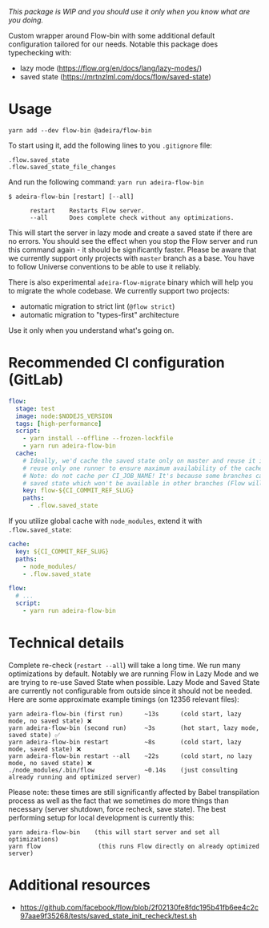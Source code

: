 _This package is WIP and you should use it only when you know what are you doing._

Custom wrapper around Flow-bin with some additional default configuration tailored for our needs. Notable this package does typechecking with:

- lazy mode (https://flow.org/en/docs/lang/lazy-modes/)
- saved state (https://mrtnzlml.com/docs/flow/saved-state)

# Usage

```
yarn add --dev flow-bin @adeira/flow-bin
```

To start using it, add the following lines to you `.gitignore` file:

```gitignore
.flow.saved_state
.flow.saved_state_file_changes
```

And run the following command: `yarn run adeira-flow-bin`

```text
$ adeira-flow-bin [restart] [--all]

      restart    Restarts Flow server.
      --all      Does complete check without any optimizations.
```

This will start the server in lazy mode and create a saved state if there are no errors. You should see the effect when you stop the Flow server and run this command again - it should be significantly faster. Please be aware that we currently support only projects with `master` branch as a base. You have to follow Universe conventions to be able to use it reliably.

There is also experimental `adeira-flow-migrate` binary which will help you to migrate the whole codebase. We currently support two projects:

- automatic migration to strict lint (`@flow strict`)
- automatic migration to "types-first" architecture

Use it only when you understand what's going on.

# Recommended CI configuration (GitLab)

```yaml
flow:
  stage: test
  image: node:$NODEJS_VERSION
  tags: [high-performance]
  script:
    - yarn install --offline --frozen-lockfile
    - yarn run adeira-flow-bin
  cache:
    # Ideally, we'd cache the saved state only on master and reuse it in other jobs. We should also
    # reuse only one runner to ensure maximum availability of the cache (see: https://docs.gitlab.com/ee/ci/caching/#good-caching-practices).
    # Note: do not cache per CI_JOB_NAME! It's because some branches can introduce new files into
    # saved state which won't be available in other branches (Flow will fail on missing file).
    key: flow-${CI_COMMIT_REF_SLUG}
    paths:
      - .flow.saved_state
```

If you utilize global cache with `node_modules`, extend it with `.flow.saved_state`:

```yaml
cache:
  key: ${CI_COMMIT_REF_SLUG}
  paths:
    - node_modules/
    - .flow.saved_state

flow:
  # ...
  script:
    - yarn run adeira-flow-bin
```

# Technical details

Complete re-check (`restart --all`) will take a long time. We run many optimizations by default. Notably we are running Flow in Lazy Mode and we are trying to re-use Saved State when possible. Lazy Mode and Saved State are currently not configurable from outside since it should not be needed. Here are some approximate example timings (on 12356 relevant files):

```text
yarn adeira-flow-bin (first run)      ~13s      (cold start, lazy mode, no saved state) ❌
yarn adeira-flow-bin (second run)     ~3s       (hot start, lazy mode, saved state) ✅
yarn adeira-flow-bin restart          ~8s       (cold start, lazy mode, saved state) ❌
yarn adeira-flow-bin restart --all    ~22s      (cold start, no lazy mode, no saved state) ❌
./node_modules/.bin/flow              ~0.14s    (just consulting already running and optimized server)
```

Please note: these times are still significantly affected by Babel transpilation process as well as the fact that we sometimes do more things than necessary (server shutdown, force recheck, save state). The best performing setup for local development is currently this:

```
yarn adeira-flow-bin    (this will start server and set all optimizations)
yarn flow                (this runs Flow directly on already optimized server)
```

# Additional resources

- https://github.com/facebook/flow/blob/2f02130fe8fdc195b41fb6ee4c2c97aae9f35268/tests/saved_state_init_recheck/test.sh
